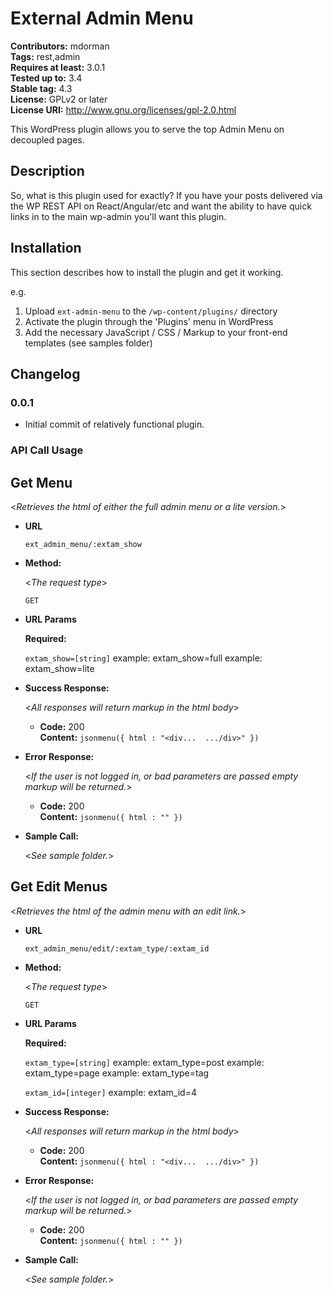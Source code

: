 # External Admin Menu #
**Contributors:** mdorman  
**Tags:** rest,admin  
**Requires at least:** 3.0.1  
**Tested up to:** 3.4  
**Stable tag:** 4.3  
**License:** GPLv2 or later  
**License URI:** http://www.gnu.org/licenses/gpl-2.0.html  

This WordPress plugin allows you to serve the top Admin Menu on decoupled pages.

## Description ##

So, what is this plugin used for exactly? If you have your posts delivered via the WP REST API on React/Angular/etc and
want the ability to have quick links in to the main wp-admin you'll want this plugin.

## Installation ##

This section describes how to install the plugin and get it working.

e.g.

1. Upload `ext-admin-menu` to the `/wp-content/plugins/` directory
2. Activate the plugin through the 'Plugins' menu in WordPress
3. Add the necessary JavaScript / CSS / Markup to your front-end templates (see samples folder)

## Changelog ##

### 0.0.1 ###
* Initial commit of relatively functional plugin.

### API Call Usage ###
**Get Menu**
----
  <_Retrieves the html of either the full admin menu or a lite version._>

* **URL**

  `ext_admin_menu/:extam_show`

* **Method:**

  <_The request type_>

  `GET`

*  **URL Params**

   **Required:**

   `extam_show=[string]`
   example: extam_show=full
   example: extam_show=lite

* **Success Response:**

  <_All responses will return markup in the html body_>

  * **Code:** 200 <br />
    **Content:** `jsonmenu({ html : "<div...  .../div>" })`

* **Error Response:**

  <_If the user is not logged in, or bad parameters are passed empty markup will be returned._>

  * **Code:** 200 <br />
    **Content:** `jsonmenu({ html : "" })`

* **Sample Call:**

  <_See sample folder._>

**Get Edit Menus**
----
  <_Retrieves the html of the admin menu with an edit link._>

* **URL**

  `ext_admin_menu/edit/:extam_type/:extam_id`

* **Method:**

  <_The request type_>

  `GET`

*  **URL Params**

   **Required:**

   `extam_type=[string]`
   example: extam_type=post
   example: extam_type=page
   example: extam_type=tag

   `extam_id=[integer]`
   example: extam_id=4

* **Success Response:**

  <_All responses will return markup in the html body_>

  * **Code:** 200 <br />
    **Content:** `jsonmenu({ html : "<div...  .../div>" })`

* **Error Response:**

  <_If the user is not logged in, or bad parameters are passed empty markup will be returned._>

  * **Code:** 200 <br />
    **Content:** `jsonmenu({ html : "" })`

* **Sample Call:**

  <_See sample folder._>
